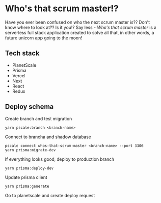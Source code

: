 # Who's that scrum master!?

Have you ever been confused on who the next scrum master is?? Don't know where to look at?? Is it you!? Say less - _Who's that scrum master_ is a serverless full stack application created to solve all that, in other words, a future unicorn app going to the moon!

## Tech stack

-   PlanetScale
-   Prisma
-   Vercel
-   Next
-   React
-   Redux

## Deploy schema

Create branch and test migration

```
yarn pscale:branch <branch-name>
```

Connect to brancha and shadow database

```
pscale connect whos-that-scrum-master <branch-name> --port 3306
yarn prisma:migrate-dev
```

If everything looks good, deploy to production branch

```
yarn prisma:deploy-dev
```

Update prisma client

```
yarn prisma:generate
```

Go to planetscale and create deploy request
